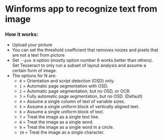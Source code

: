 # Winforms app to recognize text from image
### How it works:
- Upload your picture
- You can set the threshold coefficient that removes noizes and pixels that are not a text from picture
- Set ```--psm N``` option (mostly option number 6 works better than others). Set Tesseract to only run a subset of layout analysis and assume a certain form of image. 
- The options for N are:
  - ```0``` = Orientation and script detection (OSD) only.
  - ```1``` = Automatic page segmentation with OSD.
  - ```2``` = Automatic page segmentation, but no OSD, or OCR.
  - ```3``` = Fully automatic page segmentation, but no OSD. (Default)
  - ```4``` = Assume a single column of text of variable sizes.
  - ```5``` = Assume a single uniform block of vertically aligned text.
  - ```6``` = Assume a single uniform block of text.
  - ```7``` = Treat the image as a single text line.
  - ```8``` = Treat the image as a single word.
  - ```9``` = Treat the image as a single word in a circle.
  - ```10``` = Treat the image as a single character.
               

